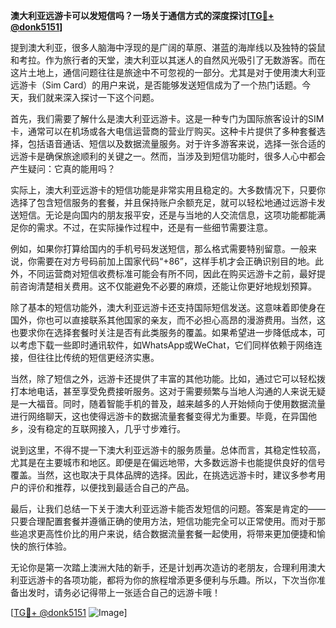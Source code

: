 **澳大利亚远游卡可以发短信吗？一场关于通信方式的深度探讨[[TG💪+ @donk5151](https://t.me/s/donk5151)]**

提到澳大利亚，很多人脑海中浮现的是广阔的草原、湛蓝的海岸线以及独特的袋鼠和考拉。作为旅行者的天堂，澳大利亚以其迷人的自然风光吸引了无数游客。而在这片土地上，通信问题往往是旅途中不可忽视的一部分。尤其是对于使用澳大利亚远游卡（Sim Card）的用户来说，是否能够发送短信成为了一个热门话题。今天，我们就来深入探讨一下这个问题。

首先，我们需要了解什么是澳大利亚远游卡。这是一种专门为国际旅客设计的SIM卡，通常可以在机场或各大电信运营商的营业厅购买。这种卡片提供了多种套餐选择，包括语音通话、短信以及数据流量服务。对于许多游客来说，选择一张合适的远游卡是确保旅途顺利的关键之一。然而，当涉及到短信功能时，很多人心中都会产生疑问：它真的能用吗？

实际上，澳大利亚远游卡的短信功能是非常实用且稳定的。大多数情况下，只要你选择了包含短信服务的套餐，并且保持账户余额充足，就可以轻松地通过远游卡发送短信。无论是向国内的朋友报平安，还是与当地的人交流信息，这项功能都能满足你的需求。不过，在实际操作过程中，还是有一些细节需要注意。

例如，如果你打算给国内的手机号码发送短信，那么格式需要特别留意。一般来说，你需要在对方号码前加上国家代码“+86”，这样手机才会正确识别目的地。此外，不同运营商对短信收费标准可能会有所不同，因此在购买远游卡之前，最好提前咨询清楚相关费用。这不仅能避免不必要的麻烦，还能让你更好地规划预算。

除了基本的短信功能外，澳大利亚远游卡还支持国际短信发送。这意味着即使身在国外，你也可以直接联系其他国家的亲友，而不必担心高昂的漫游费用。当然，这也要求你在选择套餐时关注是否有此类服务的覆盖。如果希望进一步降低成本，可以考虑下载一些即时通讯软件，如WhatsApp或WeChat，它们同样依赖于网络连接，但往往比传统的短信更经济实惠。

当然，除了短信之外，远游卡还提供了丰富的其他功能。比如，通过它可以轻松拨打本地电话，甚至享受免费接听服务。这对于需要频繁与当地人沟通的人来说无疑是一大福音。同时，随着智能手机的普及，越来越多的人开始倾向于使用数据流量进行网络聊天，这也使得远游卡的数据流量套餐变得尤为重要。毕竟，在异国他乡，没有稳定的互联网接入，几乎寸步难行。

说到这里，不得不提一下澳大利亚远游卡的服务质量。总体而言，其稳定性较高，尤其是在主要城市和地区。即便是在偏远地带，大多数远游卡也能提供良好的信号覆盖。当然，这也取决于具体品牌的选择。因此，在挑选远游卡时，建议多参考用户的评价和推荐，以便找到最适合自己的产品。

最后，让我们总结一下关于澳大利亚远游卡能否发短信的问题。答案是肯定的——只要合理配置套餐并遵循正确的使用方法，短信功能完全可以正常使用。而对于那些追求更高性价比的用户来说，结合数据流量套餐一起使用，将带来更加便捷和愉快的旅行体验。

无论你是第一次踏上澳洲大陆的新手，还是计划再次造访的老朋友，合理利用澳大利亚远游卡的各项功能，都将为你的旅程增添更多便利与乐趣。所以，下次当你准备出发时，请务必记得带上一张适合自己的远游卡哦！

[[TG💪+ @donk5151](https://t.me/s/donk5151) ![Image](https://i.postimg.cc/rwNCRYN7/Snipaste-2025-04-30-17-27-05.png)]